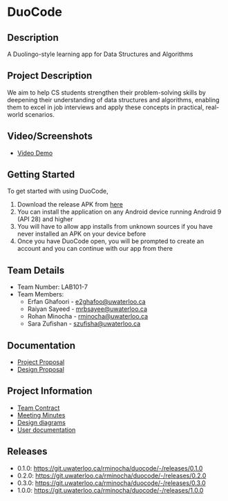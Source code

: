 # DuoCode

## Description
A Duolingo-style learning app for Data Structures and Algorithms

## Project Description
We aim to help CS students strengthen their problem-solving skills by deepening their understanding of data structures and algorithms, 
enabling them to excel in job interviews and apply these concepts in practical, real-world scenarios.

## Video/Screenshots

- [Video Demo](https://drive.google.com/file/d/1LToxkYQ1aKS26KutNQH7h1IYKWHTXwwM/view?usp=sharing)

## Getting Started
To get started with using DuoCode, 
1. Download the release APK from [here](https://git.uwaterloo.ca/rminocha/duocode/-/blob/main/releases/release-1.0.0.apk?ref_type=heads)
2. You can install the application on any Android device running Android 9 (API 28) and higher
3. You will have to allow app installs from unknown sources if you have never installed an APK on your device before
4. Once you have DuoCode open, you will be prompted to create an account and you can continue with our app from there

## Team Details
- Team Number: LAB101-7
- Team Members:
  - Erfan Ghafoori - [e2ghafoo@uwaterloo.ca](mailto:e2ghafoo@uwaterloo.ca)
  - Raiyan Sayeed - [mrbsayee@uwaterloo.ca](mailto:mrbsayee@uwaterloo.ca)
  - Rohan Minocha - [rminocha@uwaterloo.ca](mailto:rminocha@uwaterloo.ca)
  - Sara Zufishan - [szufisha@uwaterloo.ca](mailto:szufisha@uwaterloo.ca)

## Documentation
- [Project Proposal](https://git.uwaterloo.ca/rminocha/duocode/-/wikis/Project-Proposal)
- [Design Proposal](https://git.uwaterloo.ca/rminocha/duocode/-/wikis/Design-Proposal)

## Project Information
- [Team Contract](https://git.uwaterloo.ca/rminocha/duocode/-/wikis/Team-Contract)
- [Meeting Minutes](https://git.uwaterloo.ca/rminocha/duocode/-/wikis/Meeting-Minutes)
- [Design diagrams](https://git.uwaterloo.ca/rminocha/duocode/-/wikis/Design-Diagrams)
- [User documentation](https://git.uwaterloo.ca/rminocha/duocode/-/wikis/User-Guide)


## Releases 
- 0.1.0: https://git.uwaterloo.ca/rminocha/duocode/-/releases/0.1.0
- 0.2.0: https://git.uwaterloo.ca/rminocha/duocode/-/releases/0.2.0
- 0.3.0: https://git.uwaterloo.ca/rminocha/duocode/-/releases/0.3.0
- 1.0.0: https://git.uwaterloo.ca/rminocha/duocode/-/releases/1.0.0